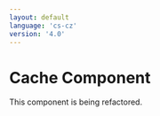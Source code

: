 ```yaml
---
layout: default
language: 'cs-cz'
version: '4.0'
---
```

# Cache Component

This component is being refactored.